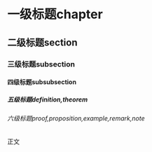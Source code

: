 # 一级标题chapter
## 二级标题section
### 三级标题subsection
#### 四级标题subsubsection
##### 五级标题definition,theorem
###### 六级标题proof,proposition,example,remark,note

正文